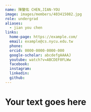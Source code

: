 ```yaml
---
name: 陳鑒佑 CHEN,JIAN-YOU 
image: images/members/403415082.jpg 
role: undergrad
aliases:
  - jian you chen
links:
  home-page: https://example.com/
  email: example@cs.nycu.edu.tw
  phone: 
  orcid: 0000-0000-0000-000
  google-scholar: abcdefgAAAAJ
  youtube: watch?v=ABCDEF0FLWw
  facebook:
  instagram:
  linkedin:
  github:
---
```

# Your text goes here
